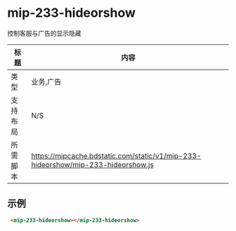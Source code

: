 
# mip-233-hideorshow

控制客服与广告的显示隐藏

标题|内容
----|----
类型|业务,广告
支持布局|N/S
所需脚本|https://mipcache.bdstatic.com/static/v1/mip-233-hideorshow/mip-233-hideorshow.js


## 示例

``` html
 <mip-233-hideorshow></mip-233-hideorshow>
```
